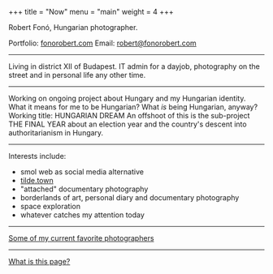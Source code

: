 +++
title = "Now"
menu = "main"
weight = 4
+++

Robert Fonó, Hungarian photographer.

Portfolio: [fonorobert.com](https://fonorobert.com)
Email: [robert@fonorobert.com](mailto:robert@fonorobert.com)

---

Living in district XII of  Budapest. IT admin for a dayjob, photography on the street and in personal life any other time.

---

Working on ongoing project about Hungary and my Hungarian identity. What it means for me to be Hungarian? What *is* being Hungarian, anyway? Working title: HUNGARIAN DREAM
An offshoot of this is the sub-project THE FINAL YEAR about an election year and the country's descent into authoritarianism in Hungary.

---

Interests include:
- smol web as social media alternative
- [tilde.town](https://tilde.town)
- "attached" documentary photography
- borderlands of art, personal diary and documentary photography
- space exploration
- whatever catches my attention today

---

[Some of my current favorite photographers](/photographers)

---

[What is this page?](https://nownownow.com/about)
